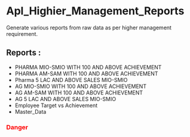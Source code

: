 # Apl_Highier_Management_Reports
Generate various reports from raw data as per higher management requirement. 

## Reports :

- PHARMA MIO-SMIO WITH 100 AND ABOVE ACHIEVEMENT
- PHARMA AM-SAM WITH 100 AND ABOVE ACHIEVEMENT
- Pharma 5 LAC AND ABOVE SALES MIO-SMIO
- AG MIO-SMIO WITH 100 AND ABOVE ACHIEVEMENT
- AG AM-SAM WITH 100 AND ABOVE ACHIEVEMENT
- AG 5 LAC AND ABOVE SALES MIO-SMIO
- Employee Target vs Achievement 
- Master_Data
<h3 style="color:#ff0000">Danger</h3>
